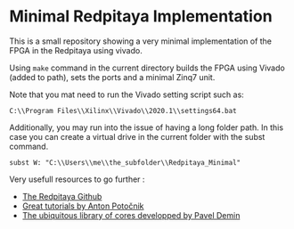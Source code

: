 # Minimal Redpitaya Implementation

This is a small repository showing a very minimal implementation of the FPGA in the Redpitaya using vivado.

Using `make` command in the current directory builds the FPGA using Vivado (added to path), sets the ports and a minimal Zinq7 unit.

Note that you mat need to run the Vivado setting script such as:

`C:\\Program Files\\Xilinx\\Vivado\\2020.1\\settings64.bat`

Additionally, you may run into the issue of having a long folder path.
In this case you can create a  virtual drive in the current folder with the subst command.

`subst W: "C:\\Users\\me\\the_subfolder\\Redpitaya_Minimal"`


Very usefull resources to go further :
- [The Redpitaya Github](https://github.com/RedPitaya/RedPitaya)
- [Great tutorials by Anton Potočnik](https://github.com/apotocnik/redpitaya_guide)
- [The ubiquitous library of cores developped by Pavel Demin](https://github.com/pavel-demin/red-pitaya-notes)
